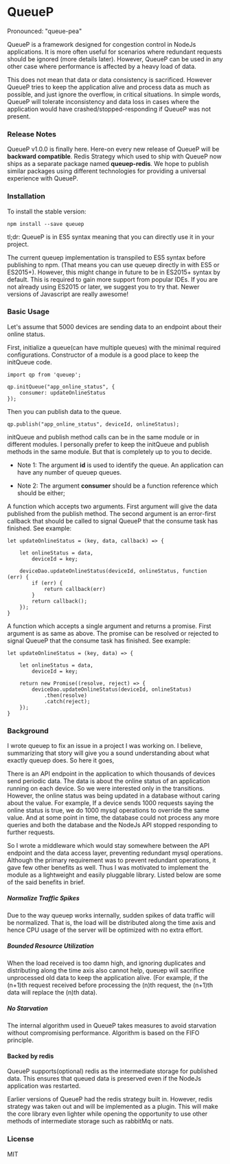 # QueueP
Pronounced: "queue-pea"

QueueP is a framework designed for congestion control in NodeJs applications. It is more often useful for scenarios where redundant requests should be ignored (more details later). However, QueueP can be used in any other case where performance is affected by a heavy load of data.

This does not mean that data or data consistency is sacrificed. However QueueP tries to keep the application alive and process data as much as possible, and just ignore the overflow, in critical situations. In simple words, QueueP will tolerate inconsistency and data loss in cases where the application would have crashed/stopped-responding if QueueP was not present.

### Release Notes
QueueP v1.0.0 is finally here. Here-on every new release of QueueP will be **backward compatible**.
Redis Strategy which used to ship with QueueP now ships as a separate package named **queuep-redis**. We hope to publish similar packages using different technologies for providing a universal experience with QueueP. 

### Installation
To install the stable version:

    npm install --save queuep
tl;dr: QueueP is in ES5 syntax meaning that you can directly use it in your project.

The current queuep implementation is transpiled to ES5 syntax before publishing to npm. (That means you can use queuep directly in with ES5 or ES2015+). However, this might change in future to be in ES2015+ syntax by default. This is required to gain more support from popular IDEs. If you are not already using ES2015 or later, we suggest you to try that. Newer versions of Javascript are really awesome!

### Basic Usage
Let's assume that 5000 devices are sending data to an endpoint about their online status.

First, initialize a queue(can have multiple queues) with the minimal required configurations. Constructor of a module is a good place to keep the initQueue code.

    import qp from 'queuep';

    qp.initQueue("app_online_status", {
        consumer: updateOnlineStatus
    });

Then you can publish data to the queue.

    qp.publish("app_online_status", deviceId, onlineStatus);
    
initQueue and publish method calls can be in the same module or in different modules. I personally prefer to keep the initQueue and publish methods in the same module. But that is completely up to you to decide.

* Note 1: The argument **id** is used to identify the queue. An application can have any number of queuep queues.

* Note 2: The argument **consumer** should be a function reference which should be either;

A function which accepts two arguments. First argument will give the data published from the publish method. The second argument is an error-first callback that should be called to signal QueueP that the consume task has finished.
See example:

    let updateOnlineStatus = (key, data, callback) => {

        let onlineStatus = data,
            deviceId = key;

        deviceDao.updateOnlineStatus(deviceId, onlineStatus, function (err) {
            if (err) {
                return callback(err)
            }
            return callback();
        });
    }
A function which accepts a single argument and returns a promise. First argument is as same as above. The promise can be resolved or rejected to signal QueueP that the consume task has finished.
See example:

    let updateOnlineStatus = (key, data) => {

        let onlineStatus = data,
            deviceId = key;

        return new Promise((resolve, reject) => {
            deviceDao.updateOnlineStatus(deviceId, onlineStatus)
                .then(resolve)
                .catch(reject);
        });
    }

### Background
I wrote queuep to fix an issue in a project I was working on. I believe, summarizing that story will give you a sound understanding about what exactly queuep does. So here it goes,

There is an API endpoint in the application to which thousands of devices send periodic data. The data is about the online status of an application running on each device. So we were interested only in the transitions. However, the online status was being updated in a database without caring about the value. For example, If a device sends 1000 requests saying the online status is true, we do 1000 mysql operations to override the same value. And at some point in time, the database could not process any more queries and both the database and the NodeJs API stopped responding to further requests.

So I wrote a middleware which would stay somewhere between the API endpoint and the data access layer, preventing redundant mysql operations. Although the primary requirement was to prevent redundant operations, it gave few other benefits as well. Thus I was motivated to implement the module as a lightweight and easily pluggable library. Listed below are some of the said benefits in brief.

##### Normalize Traffic Spikes

Due to the way queuep works internally, sudden spikes of data traffic will be normalized. That is, the load will be distributed along the time axis and hence CPU usage of the server will be optimized with no extra effort.

<Diagram coming soon>

##### Bounded Resource Utilization

When the load received is too damn high, and ignoring duplicates and distributing along the time axis also cannot help, queuep will sacrifice unprocessed old data to keep the application alive. (For example, if the (n+1)th request received before processing the (n)th request, the (n+1)th data will replace the (n)th data).

##### No Starvation

The internal algorithm used in QueueP takes measures to avoid starvation without compromising performance. Algorithm is based on the FIFO principle.

#### Backed by redis
QueueP supports(optional) redis as the intermediate storage for published data. This ensures that queued data is preserved even if the NodeJs application was restarted. 

Earlier versions of QueueP had the redis strategy built in. However, redis strategy was taken out and will be implemented as a plugin. This will make the core library even lighter while opening the opportunity to use other methods of intermediate storage such as rabbitMq or nats. 

### License
MIT
